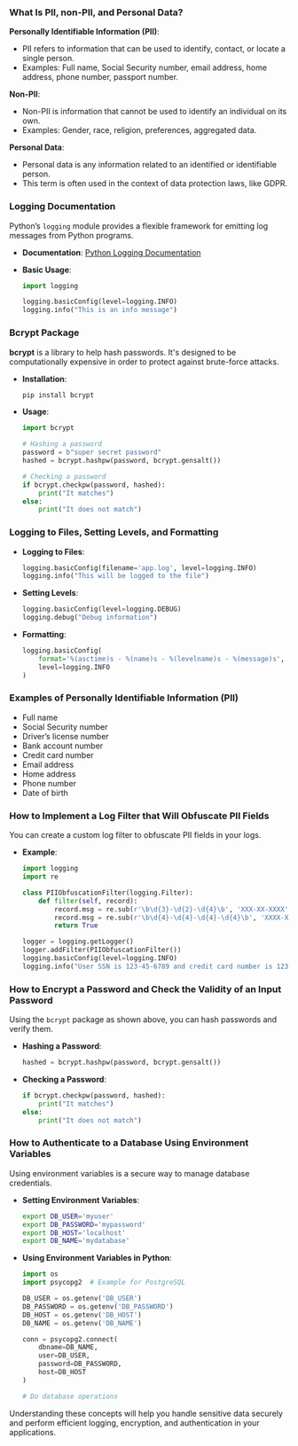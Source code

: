 ### What Is PII, non-PII, and Personal Data?

**Personally Identifiable Information (PII)**:

- PII refers to information that can be used to identify, contact, or locate a single person.
- Examples: Full name, Social Security number, email address, home address, phone number, passport number.

**Non-PII**:

- Non-PII is information that cannot be used to identify an individual on its own.
- Examples: Gender, race, religion, preferences, aggregated data.

**Personal Data**:

- Personal data is any information related to an identified or identifiable person.
- This term is often used in the context of data protection laws, like GDPR.

### Logging Documentation

Python’s `logging` module provides a flexible framework for emitting log messages from Python programs.

- **Documentation**: [Python Logging Documentation](https://docs.python.org/3/library/logging.html)
- **Basic Usage**:

  ```python
  import logging

  logging.basicConfig(level=logging.INFO)
  logging.info("This is an info message")
  ```

### Bcrypt Package

**bcrypt** is a library to help hash passwords. It's designed to be computationally expensive in order to protect against brute-force attacks.

- **Installation**:

  ```bash
  pip install bcrypt
  ```

- **Usage**:

  ```python
  import bcrypt

  # Hashing a password
  password = b"super secret password"
  hashed = bcrypt.hashpw(password, bcrypt.gensalt())

  # Checking a password
  if bcrypt.checkpw(password, hashed):
      print("It matches")
  else:
      print("It does not match")
  ```

### Logging to Files, Setting Levels, and Formatting

- **Logging to Files**:

  ```python
  logging.basicConfig(filename='app.log', level=logging.INFO)
  logging.info("This will be logged to the file")
  ```

- **Setting Levels**:

  ```python
  logging.basicConfig(level=logging.DEBUG)
  logging.debug("Debug information")
  ```

- **Formatting**:
  ```python
  logging.basicConfig(
      format='%(asctime)s - %(name)s - %(levelname)s - %(message)s',
      level=logging.INFO
  )
  ```

### Examples of Personally Identifiable Information (PII)

- Full name
- Social Security number
- Driver’s license number
- Bank account number
- Credit card number
- Email address
- Home address
- Phone number
- Date of birth

### How to Implement a Log Filter that Will Obfuscate PII Fields

You can create a custom log filter to obfuscate PII fields in your logs.

- **Example**:

  ```python
  import logging
  import re

  class PIIObfuscationFilter(logging.Filter):
      def filter(self, record):
          record.msg = re.sub(r'\b\d{3}-\d{2}-\d{4}\b', 'XXX-XX-XXXX', record.msg)
          record.msg = re.sub(r'\b\d{4}-\d{4}-\d{4}-\d{4}\b', 'XXXX-XXXX-XXXX-XXXX', record.msg)
          return True

  logger = logging.getLogger()
  logger.addFilter(PIIObfuscationFilter())
  logging.basicConfig(level=logging.INFO)
  logging.info("User SSN is 123-45-6789 and credit card number is 1234-5678-9012-3456")
  ```

### How to Encrypt a Password and Check the Validity of an Input Password

Using the `bcrypt` package as shown above, you can hash passwords and verify them.

- **Hashing a Password**:

  ```python
  hashed = bcrypt.hashpw(password, bcrypt.gensalt())
  ```

- **Checking a Password**:
  ```python
  if bcrypt.checkpw(password, hashed):
      print("It matches")
  else:
      print("It does not match")
  ```

### How to Authenticate to a Database Using Environment Variables

Using environment variables is a secure way to manage database credentials.

- **Setting Environment Variables**:

  ```bash
  export DB_USER='myuser'
  export DB_PASSWORD='mypassword'
  export DB_HOST='localhost'
  export DB_NAME='mydatabase'
  ```

- **Using Environment Variables in Python**:

  ```python
  import os
  import psycopg2  # Example for PostgreSQL

  DB_USER = os.getenv('DB_USER')
  DB_PASSWORD = os.getenv('DB_PASSWORD')
  DB_HOST = os.getenv('DB_HOST')
  DB_NAME = os.getenv('DB_NAME')

  conn = psycopg2.connect(
      dbname=DB_NAME,
      user=DB_USER,
      password=DB_PASSWORD,
      host=DB_HOST
  )

  # Do database operations
  ```

Understanding these concepts will help you handle sensitive data securely and perform efficient logging, encryption, and authentication in your applications.
